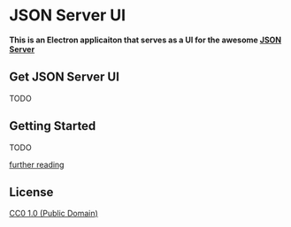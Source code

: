 # JSON Server UI

**This is an Electron applicaiton that serves as a UI for the awesome [JSON Server](https://github.com/typicode/json-server)**

## Get JSON Server UI
TODO

## Getting Started
TODO

[further reading](https://github.com/typicode/json-server#getting-started)

## License

[CC0 1.0 (Public Domain)](LICENSE.md)
